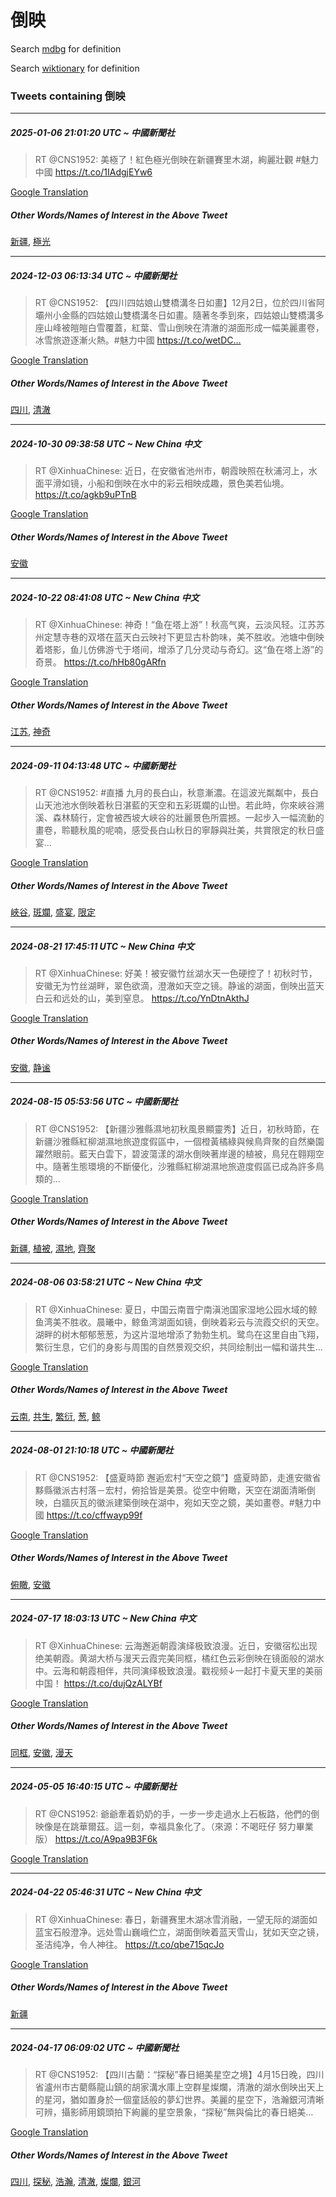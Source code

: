 # 倒映

Search [mdbg](https://www.mdbg.net/chinese/dictionary?page=worddict&wdrst=0&wdqb=倒映) for definition

Search [wiktionary](https://en.wiktionary.org/wiki/倒映) for definition

### Tweets containing 倒映

___
##### 2025-01-06 21:01:20 UTC ~ 中國新聞社
> RT @CNS1952: 美極了！紅色極光倒映在新疆賽里木湖，絢麗壯觀  #魅力中國 https://t.co/1IAdgjEYw6

[Google Translation](https://translate.google.com/?hi=en&tab=TT&sl=zh-CN&tl=en&op=translate&text=RT+%40CNS1952%3A+%E7%BE%8E%E6%A5%B5%E4%BA%86%EF%BC%81%E7%B4%85%E8%89%B2%E6%A5%B5%E5%85%89%E5%80%92%E6%98%A0%E5%9C%A8%E6%96%B0%E7%96%86%E8%B3%BD%E9%87%8C%E6%9C%A8%E6%B9%96%EF%BC%8C%E7%B5%A2%E9%BA%97%E5%A3%AF%E8%A7%80++%23%E9%AD%85%E5%8A%9B%E4%B8%AD%E5%9C%8B+https%3A%2F%2Ft.co%2F1IAdgjEYw6)
##### Other Words/Names of Interest in the Above Tweet
[新疆](新疆.md), [極光](極光.md)
___
##### 2024-12-03 06:13:34 UTC ~ 中國新聞社
> RT @CNS1952: 【四川四姑娘山雙橋溝冬日如畫】12月2日，位於四川省阿壩州小金縣的四姑娘山雙橋溝冬日如畫。隨著冬季到來，四姑娘山雙橋溝多座山峰被皚皚白雪覆蓋，紅葉、雪山倒映在清澈的湖面形成一幅美麗畫卷，冰雪旅遊逐漸火熱。#魅力中國 https://t.co/wetDC…

[Google Translation](https://translate.google.com/?hi=en&tab=TT&sl=zh-CN&tl=en&op=translate&text=RT+%40CNS1952%3A+%E3%80%90%E5%9B%9B%E5%B7%9D%E5%9B%9B%E5%A7%91%E5%A8%98%E5%B1%B1%E9%9B%99%E6%A9%8B%E6%BA%9D%E5%86%AC%E6%97%A5%E5%A6%82%E7%95%AB%E3%80%9112%E6%9C%882%E6%97%A5%EF%BC%8C%E4%BD%8D%E6%96%BC%E5%9B%9B%E5%B7%9D%E7%9C%81%E9%98%BF%E5%A3%A9%E5%B7%9E%E5%B0%8F%E9%87%91%E7%B8%A3%E7%9A%84%E5%9B%9B%E5%A7%91%E5%A8%98%E5%B1%B1%E9%9B%99%E6%A9%8B%E6%BA%9D%E5%86%AC%E6%97%A5%E5%A6%82%E7%95%AB%E3%80%82%E9%9A%A8%E8%91%97%E5%86%AC%E5%AD%A3%E5%88%B0%E4%BE%86%EF%BC%8C%E5%9B%9B%E5%A7%91%E5%A8%98%E5%B1%B1%E9%9B%99%E6%A9%8B%E6%BA%9D%E5%A4%9A%E5%BA%A7%E5%B1%B1%E5%B3%B0%E8%A2%AB%E7%9A%9A%E7%9A%9A%E7%99%BD%E9%9B%AA%E8%A6%86%E8%93%8B%EF%BC%8C%E7%B4%85%E8%91%89%E3%80%81%E9%9B%AA%E5%B1%B1%E5%80%92%E6%98%A0%E5%9C%A8%E6%B8%85%E6%BE%88%E7%9A%84%E6%B9%96%E9%9D%A2%E5%BD%A2%E6%88%90%E4%B8%80%E5%B9%85%E7%BE%8E%E9%BA%97%E7%95%AB%E5%8D%B7%EF%BC%8C%E5%86%B0%E9%9B%AA%E6%97%85%E9%81%8A%E9%80%90%E6%BC%B8%E7%81%AB%E7%86%B1%E3%80%82%23%E9%AD%85%E5%8A%9B%E4%B8%AD%E5%9C%8B+https%3A%2F%2Ft.co%2FwetDC%E2%80%A6)
##### Other Words/Names of Interest in the Above Tweet
[四川](四川.md), [清澈](清澈.md)
___
##### 2024-10-30 09:38:58 UTC ~ New China 中文
> RT @XinhuaChinese: 近日，在安徽省池州市，朝霞映照在秋浦河上，水面平滑如镜，小船和倒映在水中的彩云相映成趣，景色美若仙境。 https://t.co/agkb9uPTnB

[Google Translation](https://translate.google.com/?hi=en&tab=TT&sl=zh-CN&tl=en&op=translate&text=RT+%40XinhuaChinese%3A+%E8%BF%91%E6%97%A5%EF%BC%8C%E5%9C%A8%E5%AE%89%E5%BE%BD%E7%9C%81%E6%B1%A0%E5%B7%9E%E5%B8%82%EF%BC%8C%E6%9C%9D%E9%9C%9E%E6%98%A0%E7%85%A7%E5%9C%A8%E7%A7%8B%E6%B5%A6%E6%B2%B3%E4%B8%8A%EF%BC%8C%E6%B0%B4%E9%9D%A2%E5%B9%B3%E6%BB%91%E5%A6%82%E9%95%9C%EF%BC%8C%E5%B0%8F%E8%88%B9%E5%92%8C%E5%80%92%E6%98%A0%E5%9C%A8%E6%B0%B4%E4%B8%AD%E7%9A%84%E5%BD%A9%E4%BA%91%E7%9B%B8%E6%98%A0%E6%88%90%E8%B6%A3%EF%BC%8C%E6%99%AF%E8%89%B2%E7%BE%8E%E8%8B%A5%E4%BB%99%E5%A2%83%E3%80%82+https%3A%2F%2Ft.co%2Fagkb9uPTnB)
##### Other Words/Names of Interest in the Above Tweet
[安徽](安徽.md)
___
##### 2024-10-22 08:41:08 UTC ~ New China 中文
> RT @XinhuaChinese: 神奇！“鱼在塔上游”！秋高气爽，云淡风轻。江苏苏州定慧寺巷的双塔在蓝天白云映衬下更显古朴韵味，美不胜收。池塘中倒映着塔影，鱼儿仿佛游弋于塔间，增添了几分灵动与奇幻。这“鱼在塔上游”的奇景。 https://t.co/hHb80gARfn

[Google Translation](https://translate.google.com/?hi=en&tab=TT&sl=zh-CN&tl=en&op=translate&text=RT+%40XinhuaChinese%3A+%E7%A5%9E%E5%A5%87%EF%BC%81%E2%80%9C%E9%B1%BC%E5%9C%A8%E5%A1%94%E4%B8%8A%E6%B8%B8%E2%80%9D%EF%BC%81%E7%A7%8B%E9%AB%98%E6%B0%94%E7%88%BD%EF%BC%8C%E4%BA%91%E6%B7%A1%E9%A3%8E%E8%BD%BB%E3%80%82%E6%B1%9F%E8%8B%8F%E8%8B%8F%E5%B7%9E%E5%AE%9A%E6%85%A7%E5%AF%BA%E5%B7%B7%E7%9A%84%E5%8F%8C%E5%A1%94%E5%9C%A8%E8%93%9D%E5%A4%A9%E7%99%BD%E4%BA%91%E6%98%A0%E8%A1%AC%E4%B8%8B%E6%9B%B4%E6%98%BE%E5%8F%A4%E6%9C%B4%E9%9F%B5%E5%91%B3%EF%BC%8C%E7%BE%8E%E4%B8%8D%E8%83%9C%E6%94%B6%E3%80%82%E6%B1%A0%E5%A1%98%E4%B8%AD%E5%80%92%E6%98%A0%E7%9D%80%E5%A1%94%E5%BD%B1%EF%BC%8C%E9%B1%BC%E5%84%BF%E4%BB%BF%E4%BD%9B%E6%B8%B8%E5%BC%8B%E4%BA%8E%E5%A1%94%E9%97%B4%EF%BC%8C%E5%A2%9E%E6%B7%BB%E4%BA%86%E5%87%A0%E5%88%86%E7%81%B5%E5%8A%A8%E4%B8%8E%E5%A5%87%E5%B9%BB%E3%80%82%E8%BF%99%E2%80%9C%E9%B1%BC%E5%9C%A8%E5%A1%94%E4%B8%8A%E6%B8%B8%E2%80%9D%E7%9A%84%E5%A5%87%E6%99%AF%E3%80%82+https%3A%2F%2Ft.co%2FhHb80gARfn)
##### Other Words/Names of Interest in the Above Tweet
[江苏](江苏.md), [神奇](神奇.md)
___
##### 2024-09-11 04:13:48 UTC ~ 中國新聞社
> RT @CNS1952: #直播 九月的長白山，秋意漸濃。在這波光粼粼中，長白山天池池水倒映着秋日湛藍的天空和五彩斑斕的山巒。若此時，你來峽谷溯溪、森林騎行，定會被西坡大峽谷的壯麗景色所震撼。一起步入一幅流動的畫卷，聆聽秋風的呢喃，感受長白山秋日的寧靜與壯美，共賞限定的秋日盛宴…

[Google Translation](https://translate.google.com/?hi=en&tab=TT&sl=zh-CN&tl=en&op=translate&text=RT+%40CNS1952%3A+%23%E7%9B%B4%E6%92%AD+%E4%B9%9D%E6%9C%88%E7%9A%84%E9%95%B7%E7%99%BD%E5%B1%B1%EF%BC%8C%E7%A7%8B%E6%84%8F%E6%BC%B8%E6%BF%83%E3%80%82%E5%9C%A8%E9%80%99%E6%B3%A2%E5%85%89%E7%B2%BC%E7%B2%BC%E4%B8%AD%EF%BC%8C%E9%95%B7%E7%99%BD%E5%B1%B1%E5%A4%A9%E6%B1%A0%E6%B1%A0%E6%B0%B4%E5%80%92%E6%98%A0%E7%9D%80%E7%A7%8B%E6%97%A5%E6%B9%9B%E8%97%8D%E7%9A%84%E5%A4%A9%E7%A9%BA%E5%92%8C%E4%BA%94%E5%BD%A9%E6%96%91%E6%96%95%E7%9A%84%E5%B1%B1%E5%B7%92%E3%80%82%E8%8B%A5%E6%AD%A4%E6%99%82%EF%BC%8C%E4%BD%A0%E4%BE%86%E5%B3%BD%E8%B0%B7%E6%BA%AF%E6%BA%AA%E3%80%81%E6%A3%AE%E6%9E%97%E9%A8%8E%E8%A1%8C%EF%BC%8C%E5%AE%9A%E6%9C%83%E8%A2%AB%E8%A5%BF%E5%9D%A1%E5%A4%A7%E5%B3%BD%E8%B0%B7%E7%9A%84%E5%A3%AF%E9%BA%97%E6%99%AF%E8%89%B2%E6%89%80%E9%9C%87%E6%92%BC%E3%80%82%E4%B8%80%E8%B5%B7%E6%AD%A5%E5%85%A5%E4%B8%80%E5%B9%85%E6%B5%81%E5%8B%95%E7%9A%84%E7%95%AB%E5%8D%B7%EF%BC%8C%E8%81%86%E8%81%BD%E7%A7%8B%E9%A2%A8%E7%9A%84%E5%91%A2%E5%96%83%EF%BC%8C%E6%84%9F%E5%8F%97%E9%95%B7%E7%99%BD%E5%B1%B1%E7%A7%8B%E6%97%A5%E7%9A%84%E5%AF%A7%E9%9D%9C%E8%88%87%E5%A3%AF%E7%BE%8E%EF%BC%8C%E5%85%B1%E8%B3%9E%E9%99%90%E5%AE%9A%E7%9A%84%E7%A7%8B%E6%97%A5%E7%9B%9B%E5%AE%B4%E2%80%A6)
##### Other Words/Names of Interest in the Above Tweet
[峽谷](峽谷.md), [斑斕](斑斕.md), [盛宴](盛宴.md), [限定](限定.md)
___
##### 2024-08-21 17:45:11 UTC ~ New China 中文
> RT @XinhuaChinese: 好美！被安徽竹丝湖水天一色硬控了！初秋时节，安徽无为竹丝湖畔，翠色欲滴，澄澈如天空之镜。静谧的湖面，倒映出蓝天白云和远处的山，美到窒息。 https://t.co/YnDtnAkthJ

[Google Translation](https://translate.google.com/?hi=en&tab=TT&sl=zh-CN&tl=en&op=translate&text=RT+%40XinhuaChinese%3A+%E5%A5%BD%E7%BE%8E%EF%BC%81%E8%A2%AB%E5%AE%89%E5%BE%BD%E7%AB%B9%E4%B8%9D%E6%B9%96%E6%B0%B4%E5%A4%A9%E4%B8%80%E8%89%B2%E7%A1%AC%E6%8E%A7%E4%BA%86%EF%BC%81%E5%88%9D%E7%A7%8B%E6%97%B6%E8%8A%82%EF%BC%8C%E5%AE%89%E5%BE%BD%E6%97%A0%E4%B8%BA%E7%AB%B9%E4%B8%9D%E6%B9%96%E7%95%94%EF%BC%8C%E7%BF%A0%E8%89%B2%E6%AC%B2%E6%BB%B4%EF%BC%8C%E6%BE%84%E6%BE%88%E5%A6%82%E5%A4%A9%E7%A9%BA%E4%B9%8B%E9%95%9C%E3%80%82%E9%9D%99%E8%B0%A7%E7%9A%84%E6%B9%96%E9%9D%A2%EF%BC%8C%E5%80%92%E6%98%A0%E5%87%BA%E8%93%9D%E5%A4%A9%E7%99%BD%E4%BA%91%E5%92%8C%E8%BF%9C%E5%A4%84%E7%9A%84%E5%B1%B1%EF%BC%8C%E7%BE%8E%E5%88%B0%E7%AA%92%E6%81%AF%E3%80%82+https%3A%2F%2Ft.co%2FYnDtnAkthJ)
##### Other Words/Names of Interest in the Above Tweet
[安徽](安徽.md), [静谧](静谧.md)
___
##### 2024-08-15 05:53:56 UTC ~ 中國新聞社
> RT @CNS1952: 【新疆沙雅縣濕地初秋風景顯靈秀】近日，初秋時節，在新疆沙雅縣紅柳湖濕地旅遊度假區中，一個橙黃橘綠與候鳥齊聚的自然樂園躍然眼前。藍天白雲下，碧波蕩漾的湖水倒映著岸邊的植被，鳥兒在翱翔空中。隨著生態環境的不斷優化，沙雅縣紅柳湖濕地旅遊度假區已成為許多鳥類的…

[Google Translation](https://translate.google.com/?hi=en&tab=TT&sl=zh-CN&tl=en&op=translate&text=RT+%40CNS1952%3A+%E3%80%90%E6%96%B0%E7%96%86%E6%B2%99%E9%9B%85%E7%B8%A3%E6%BF%95%E5%9C%B0%E5%88%9D%E7%A7%8B%E9%A2%A8%E6%99%AF%E9%A1%AF%E9%9D%88%E7%A7%80%E3%80%91%E8%BF%91%E6%97%A5%EF%BC%8C%E5%88%9D%E7%A7%8B%E6%99%82%E7%AF%80%EF%BC%8C%E5%9C%A8%E6%96%B0%E7%96%86%E6%B2%99%E9%9B%85%E7%B8%A3%E7%B4%85%E6%9F%B3%E6%B9%96%E6%BF%95%E5%9C%B0%E6%97%85%E9%81%8A%E5%BA%A6%E5%81%87%E5%8D%80%E4%B8%AD%EF%BC%8C%E4%B8%80%E5%80%8B%E6%A9%99%E9%BB%83%E6%A9%98%E7%B6%A0%E8%88%87%E5%80%99%E9%B3%A5%E9%BD%8A%E8%81%9A%E7%9A%84%E8%87%AA%E7%84%B6%E6%A8%82%E5%9C%92%E8%BA%8D%E7%84%B6%E7%9C%BC%E5%89%8D%E3%80%82%E8%97%8D%E5%A4%A9%E7%99%BD%E9%9B%B2%E4%B8%8B%EF%BC%8C%E7%A2%A7%E6%B3%A2%E8%95%A9%E6%BC%BE%E7%9A%84%E6%B9%96%E6%B0%B4%E5%80%92%E6%98%A0%E8%91%97%E5%B2%B8%E9%82%8A%E7%9A%84%E6%A4%8D%E8%A2%AB%EF%BC%8C%E9%B3%A5%E5%85%92%E5%9C%A8%E7%BF%B1%E7%BF%94%E7%A9%BA%E4%B8%AD%E3%80%82%E9%9A%A8%E8%91%97%E7%94%9F%E6%85%8B%E7%92%B0%E5%A2%83%E7%9A%84%E4%B8%8D%E6%96%B7%E5%84%AA%E5%8C%96%EF%BC%8C%E6%B2%99%E9%9B%85%E7%B8%A3%E7%B4%85%E6%9F%B3%E6%B9%96%E6%BF%95%E5%9C%B0%E6%97%85%E9%81%8A%E5%BA%A6%E5%81%87%E5%8D%80%E5%B7%B2%E6%88%90%E7%82%BA%E8%A8%B1%E5%A4%9A%E9%B3%A5%E9%A1%9E%E7%9A%84%E2%80%A6)
##### Other Words/Names of Interest in the Above Tweet
[新疆](新疆.md), [植被](植被.md), [濕地](濕地.md), [齊聚](齊聚.md)
___
##### 2024-08-06 03:58:21 UTC ~ New China 中文
> RT @XinhuaChinese: 夏日，中国云南晋宁南滇池国家湿地公园水域的鲸鱼湾美不胜收。晨曦中，鲸鱼湾湖面如镜，倒映着彩云与流霞交织的天空。湖畔的树木郁郁葱葱，为这片湿地增添了勃勃生机。鹭鸟在这里自由飞翔，繁衍生息，它们的身影与周围的自然景观交织，共同绘制出一幅和谐共生…

[Google Translation](https://translate.google.com/?hi=en&tab=TT&sl=zh-CN&tl=en&op=translate&text=RT+%40XinhuaChinese%3A+%E5%A4%8F%E6%97%A5%EF%BC%8C%E4%B8%AD%E5%9B%BD%E4%BA%91%E5%8D%97%E6%99%8B%E5%AE%81%E5%8D%97%E6%BB%87%E6%B1%A0%E5%9B%BD%E5%AE%B6%E6%B9%BF%E5%9C%B0%E5%85%AC%E5%9B%AD%E6%B0%B4%E5%9F%9F%E7%9A%84%E9%B2%B8%E9%B1%BC%E6%B9%BE%E7%BE%8E%E4%B8%8D%E8%83%9C%E6%94%B6%E3%80%82%E6%99%A8%E6%9B%A6%E4%B8%AD%EF%BC%8C%E9%B2%B8%E9%B1%BC%E6%B9%BE%E6%B9%96%E9%9D%A2%E5%A6%82%E9%95%9C%EF%BC%8C%E5%80%92%E6%98%A0%E7%9D%80%E5%BD%A9%E4%BA%91%E4%B8%8E%E6%B5%81%E9%9C%9E%E4%BA%A4%E7%BB%87%E7%9A%84%E5%A4%A9%E7%A9%BA%E3%80%82%E6%B9%96%E7%95%94%E7%9A%84%E6%A0%91%E6%9C%A8%E9%83%81%E9%83%81%E8%91%B1%E8%91%B1%EF%BC%8C%E4%B8%BA%E8%BF%99%E7%89%87%E6%B9%BF%E5%9C%B0%E5%A2%9E%E6%B7%BB%E4%BA%86%E5%8B%83%E5%8B%83%E7%94%9F%E6%9C%BA%E3%80%82%E9%B9%AD%E9%B8%9F%E5%9C%A8%E8%BF%99%E9%87%8C%E8%87%AA%E7%94%B1%E9%A3%9E%E7%BF%94%EF%BC%8C%E7%B9%81%E8%A1%8D%E7%94%9F%E6%81%AF%EF%BC%8C%E5%AE%83%E4%BB%AC%E7%9A%84%E8%BA%AB%E5%BD%B1%E4%B8%8E%E5%91%A8%E5%9B%B4%E7%9A%84%E8%87%AA%E7%84%B6%E6%99%AF%E8%A7%82%E4%BA%A4%E7%BB%87%EF%BC%8C%E5%85%B1%E5%90%8C%E7%BB%98%E5%88%B6%E5%87%BA%E4%B8%80%E5%B9%85%E5%92%8C%E8%B0%90%E5%85%B1%E7%94%9F%E2%80%A6)
##### Other Words/Names of Interest in the Above Tweet
[云南](云南.md), [共生](共生.md), [繁衍](繁衍.md), [葱](葱.md), [鲸](鲸.md)
___
##### 2024-08-01 21:10:18 UTC ~ 中國新聞社
> RT @CNS1952: 【盛夏時節 邂逅宏村“天空之鏡”】盛夏時節，走進安徽省黟縣徽派古村落－宏村，俯拾皆是美景。從空中俯瞰，天空在湖面清晰倒映，白牆灰瓦的徽派建築倒映在湖中，宛如天空之鏡，美如畫卷。#魅力中國 https://t.co/cffwayp99f

[Google Translation](https://translate.google.com/?hi=en&tab=TT&sl=zh-CN&tl=en&op=translate&text=RT+%40CNS1952%3A+%E3%80%90%E7%9B%9B%E5%A4%8F%E6%99%82%E7%AF%80+%E9%82%82%E9%80%85%E5%AE%8F%E6%9D%91%E2%80%9C%E5%A4%A9%E7%A9%BA%E4%B9%8B%E9%8F%A1%E2%80%9D%E3%80%91%E7%9B%9B%E5%A4%8F%E6%99%82%E7%AF%80%EF%BC%8C%E8%B5%B0%E9%80%B2%E5%AE%89%E5%BE%BD%E7%9C%81%E9%BB%9F%E7%B8%A3%E5%BE%BD%E6%B4%BE%E5%8F%A4%E6%9D%91%E8%90%BD%EF%BC%8D%E5%AE%8F%E6%9D%91%EF%BC%8C%E4%BF%AF%E6%8B%BE%E7%9A%86%E6%98%AF%E7%BE%8E%E6%99%AF%E3%80%82%E5%BE%9E%E7%A9%BA%E4%B8%AD%E4%BF%AF%E7%9E%B0%EF%BC%8C%E5%A4%A9%E7%A9%BA%E5%9C%A8%E6%B9%96%E9%9D%A2%E6%B8%85%E6%99%B0%E5%80%92%E6%98%A0%EF%BC%8C%E7%99%BD%E7%89%86%E7%81%B0%E7%93%A6%E7%9A%84%E5%BE%BD%E6%B4%BE%E5%BB%BA%E7%AF%89%E5%80%92%E6%98%A0%E5%9C%A8%E6%B9%96%E4%B8%AD%EF%BC%8C%E5%AE%9B%E5%A6%82%E5%A4%A9%E7%A9%BA%E4%B9%8B%E9%8F%A1%EF%BC%8C%E7%BE%8E%E5%A6%82%E7%95%AB%E5%8D%B7%E3%80%82%23%E9%AD%85%E5%8A%9B%E4%B8%AD%E5%9C%8B+https%3A%2F%2Ft.co%2Fcffwayp99f)
##### Other Words/Names of Interest in the Above Tweet
[俯瞰](俯瞰.md), [安徽](安徽.md)
___
##### 2024-07-17 18:03:13 UTC ~ New China 中文
> RT @XinhuaChinese: 云海邂逅朝霞演绎极致浪漫。近日，安徽宿松出现绝美朝霞。黄湖大桥与漫天云霞完美同框，橘红色云彩倒映在镜面般的湖水中。云海和朝霞相伴，共同演绎极致浪漫。戳视频↓一起打卡夏天里的美丽中国！ https://t.co/dujQzALYBf

[Google Translation](https://translate.google.com/?hi=en&tab=TT&sl=zh-CN&tl=en&op=translate&text=RT+%40XinhuaChinese%3A+%E4%BA%91%E6%B5%B7%E9%82%82%E9%80%85%E6%9C%9D%E9%9C%9E%E6%BC%94%E7%BB%8E%E6%9E%81%E8%87%B4%E6%B5%AA%E6%BC%AB%E3%80%82%E8%BF%91%E6%97%A5%EF%BC%8C%E5%AE%89%E5%BE%BD%E5%AE%BF%E6%9D%BE%E5%87%BA%E7%8E%B0%E7%BB%9D%E7%BE%8E%E6%9C%9D%E9%9C%9E%E3%80%82%E9%BB%84%E6%B9%96%E5%A4%A7%E6%A1%A5%E4%B8%8E%E6%BC%AB%E5%A4%A9%E4%BA%91%E9%9C%9E%E5%AE%8C%E7%BE%8E%E5%90%8C%E6%A1%86%EF%BC%8C%E6%A9%98%E7%BA%A2%E8%89%B2%E4%BA%91%E5%BD%A9%E5%80%92%E6%98%A0%E5%9C%A8%E9%95%9C%E9%9D%A2%E8%88%AC%E7%9A%84%E6%B9%96%E6%B0%B4%E4%B8%AD%E3%80%82%E4%BA%91%E6%B5%B7%E5%92%8C%E6%9C%9D%E9%9C%9E%E7%9B%B8%E4%BC%B4%EF%BC%8C%E5%85%B1%E5%90%8C%E6%BC%94%E7%BB%8E%E6%9E%81%E8%87%B4%E6%B5%AA%E6%BC%AB%E3%80%82%E6%88%B3%E8%A7%86%E9%A2%91%E2%86%93%E4%B8%80%E8%B5%B7%E6%89%93%E5%8D%A1%E5%A4%8F%E5%A4%A9%E9%87%8C%E7%9A%84%E7%BE%8E%E4%B8%BD%E4%B8%AD%E5%9B%BD%EF%BC%81+https%3A%2F%2Ft.co%2FdujQzALYBf)
##### Other Words/Names of Interest in the Above Tweet
[同框](同框.md), [安徽](安徽.md), [漫天](漫天.md)
___
##### 2024-05-05 16:40:15 UTC ~ 中國新聞社
> RT @CNS1952: 爺爺牽着奶奶的手，一步一步走過水上石板路，他們的倒映像是在跳華爾茲。這一刻，幸福具象化了。（來源：不喝旺仔  努力畢業版） https://t.co/A9pa9B3F6k

[Google Translation](https://translate.google.com/?hi=en&tab=TT&sl=zh-CN&tl=en&op=translate&text=RT+%40CNS1952%3A+%E7%88%BA%E7%88%BA%E7%89%BD%E7%9D%80%E5%A5%B6%E5%A5%B6%E7%9A%84%E6%89%8B%EF%BC%8C%E4%B8%80%E6%AD%A5%E4%B8%80%E6%AD%A5%E8%B5%B0%E9%81%8E%E6%B0%B4%E4%B8%8A%E7%9F%B3%E6%9D%BF%E8%B7%AF%EF%BC%8C%E4%BB%96%E5%80%91%E7%9A%84%E5%80%92%E6%98%A0%E5%83%8F%E6%98%AF%E5%9C%A8%E8%B7%B3%E8%8F%AF%E7%88%BE%E8%8C%B2%E3%80%82%E9%80%99%E4%B8%80%E5%88%BB%EF%BC%8C%E5%B9%B8%E7%A6%8F%E5%85%B7%E8%B1%A1%E5%8C%96%E4%BA%86%E3%80%82%EF%BC%88%E4%BE%86%E6%BA%90%EF%BC%9A%E4%B8%8D%E5%96%9D%E6%97%BA%E4%BB%94++%E5%8A%AA%E5%8A%9B%E7%95%A2%E6%A5%AD%E7%89%88%EF%BC%89+https%3A%2F%2Ft.co%2FA9pa9B3F6k)
___
##### 2024-04-22 05:46:31 UTC ~ New China 中文
> RT @XinhuaChinese: 春日，新疆赛里木湖冰雪消融，一望无际的湖面如蓝宝石般澄净。远处雪山巍峨伫立，湖面倒映着蓝天雪山，犹如天空之镜，圣洁纯净，令人神往。 https://t.co/qbe715qcJo

[Google Translation](https://translate.google.com/?hi=en&tab=TT&sl=zh-CN&tl=en&op=translate&text=RT+%40XinhuaChinese%3A+%E6%98%A5%E6%97%A5%EF%BC%8C%E6%96%B0%E7%96%86%E8%B5%9B%E9%87%8C%E6%9C%A8%E6%B9%96%E5%86%B0%E9%9B%AA%E6%B6%88%E8%9E%8D%EF%BC%8C%E4%B8%80%E6%9C%9B%E6%97%A0%E9%99%85%E7%9A%84%E6%B9%96%E9%9D%A2%E5%A6%82%E8%93%9D%E5%AE%9D%E7%9F%B3%E8%88%AC%E6%BE%84%E5%87%80%E3%80%82%E8%BF%9C%E5%A4%84%E9%9B%AA%E5%B1%B1%E5%B7%8D%E5%B3%A8%E4%BC%AB%E7%AB%8B%EF%BC%8C%E6%B9%96%E9%9D%A2%E5%80%92%E6%98%A0%E7%9D%80%E8%93%9D%E5%A4%A9%E9%9B%AA%E5%B1%B1%EF%BC%8C%E7%8A%B9%E5%A6%82%E5%A4%A9%E7%A9%BA%E4%B9%8B%E9%95%9C%EF%BC%8C%E5%9C%A3%E6%B4%81%E7%BA%AF%E5%87%80%EF%BC%8C%E4%BB%A4%E4%BA%BA%E7%A5%9E%E5%BE%80%E3%80%82+https%3A%2F%2Ft.co%2Fqbe715qcJo)
##### Other Words/Names of Interest in the Above Tweet
[新疆](新疆.md)
___
##### 2024-04-17 06:09:02 UTC ~ 中國新聞社
> RT @CNS1952: 【四川古藺：“探秘”春日絕美星空之境】4月15日晚，四川省瀘州市古藺縣龍山鎮的胡家溝水庫上空群星燦爛，清澈的湖水倒映出天上的星河，猶如置身於一個童話般的夢幻世界。美麗的星空下，浩瀚銀河清晰可辨，攝影師用鏡頭拍下絢麗的星空景象，“探秘”無與倫比的春日絕美…

[Google Translation](https://translate.google.com/?hi=en&tab=TT&sl=zh-CN&tl=en&op=translate&text=RT+%40CNS1952%3A+%E3%80%90%E5%9B%9B%E5%B7%9D%E5%8F%A4%E8%97%BA%EF%BC%9A%E2%80%9C%E6%8E%A2%E7%A7%98%E2%80%9D%E6%98%A5%E6%97%A5%E7%B5%95%E7%BE%8E%E6%98%9F%E7%A9%BA%E4%B9%8B%E5%A2%83%E3%80%914%E6%9C%8815%E6%97%A5%E6%99%9A%EF%BC%8C%E5%9B%9B%E5%B7%9D%E7%9C%81%E7%80%98%E5%B7%9E%E5%B8%82%E5%8F%A4%E8%97%BA%E7%B8%A3%E9%BE%8D%E5%B1%B1%E9%8E%AE%E7%9A%84%E8%83%A1%E5%AE%B6%E6%BA%9D%E6%B0%B4%E5%BA%AB%E4%B8%8A%E7%A9%BA%E7%BE%A4%E6%98%9F%E7%87%A6%E7%88%9B%EF%BC%8C%E6%B8%85%E6%BE%88%E7%9A%84%E6%B9%96%E6%B0%B4%E5%80%92%E6%98%A0%E5%87%BA%E5%A4%A9%E4%B8%8A%E7%9A%84%E6%98%9F%E6%B2%B3%EF%BC%8C%E7%8C%B6%E5%A6%82%E7%BD%AE%E8%BA%AB%E6%96%BC%E4%B8%80%E5%80%8B%E7%AB%A5%E8%A9%B1%E8%88%AC%E7%9A%84%E5%A4%A2%E5%B9%BB%E4%B8%96%E7%95%8C%E3%80%82%E7%BE%8E%E9%BA%97%E7%9A%84%E6%98%9F%E7%A9%BA%E4%B8%8B%EF%BC%8C%E6%B5%A9%E7%80%9A%E9%8A%80%E6%B2%B3%E6%B8%85%E6%99%B0%E5%8F%AF%E8%BE%A8%EF%BC%8C%E6%94%9D%E5%BD%B1%E5%B8%AB%E7%94%A8%E9%8F%A1%E9%A0%AD%E6%8B%8D%E4%B8%8B%E7%B5%A2%E9%BA%97%E7%9A%84%E6%98%9F%E7%A9%BA%E6%99%AF%E8%B1%A1%EF%BC%8C%E2%80%9C%E6%8E%A2%E7%A7%98%E2%80%9D%E7%84%A1%E8%88%87%E5%80%AB%E6%AF%94%E7%9A%84%E6%98%A5%E6%97%A5%E7%B5%95%E7%BE%8E%E2%80%A6)
##### Other Words/Names of Interest in the Above Tweet
[四川](四川.md), [探秘](探秘.md), [浩瀚](浩瀚.md), [清澈](清澈.md), [燦爛](燦爛.md), [銀河](銀河.md)
